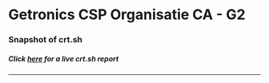 # Getronics CSP Organisatie CA - G2
### Snapshot of crt.sh
##### Click [here](https://crt.sh/?q=53DCE946B84A27AB322EF9319EF0411BB9550419F97B5DD3249FCA7D0A7B434C) for a live crt.sh report

---
